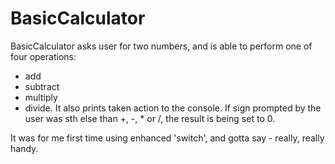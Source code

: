 # BasicCalculator
BasicCalculator asks user for two numbers, and is able to perform one of four operations:

- add
- subtract
- multiply
- divide.
It also prints taken action to the console. If sign prompted by the user was sth else than +, -, * or /, the result is being set to 0.

It was for me first time using enhanced 'switch', and gotta say - really, really handy.
